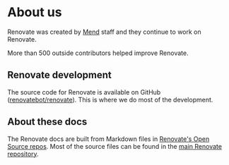 # About us

Renovate was created by [Mend](https://www.mend.io/) staff and they continue to work on Renovate.

More than 500 outside contributors helped improve Renovate.

## Renovate development

The source code for Renovate is available on GitHub ([renovatebot/renovate](https://github.com/renovatebot/renovate)).
This is where we do most of the development.

## About these docs

The Renovate docs are built from Markdown files in [Renovate's Open Source repos](https://github.com/renovatebot/).
Most of the source files can be found in the [main Renovate repository](https://github.com/renovatebot/renovate/tree/main/docs/usage).
